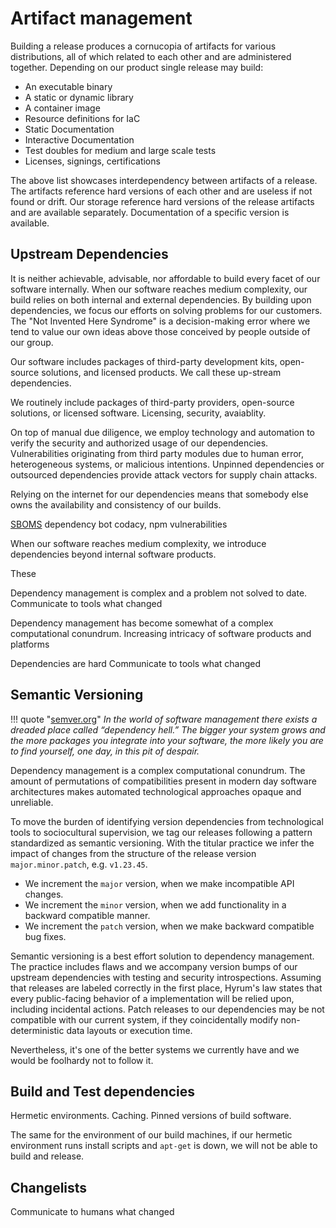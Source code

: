 # Artifact management

Building a release produces a cornucopia of artifacts for various distributions, all of which related to each other and are administered together. Depending on our product single release may build:

- An executable binary
- A static or dynamic library
- A container image
- Resource definitions for IaC
- Static Documentation
- Interactive Documentation
- Test doubles for medium and large scale tests
- Licenses, signings, certifications

The above list showcases interdependency between artifacts of a release. The artifacts reference hard versions of each other and are useless if not found or drift. Our storage reference hard versions of the release artifacts and are available separately. Documentation of a specific version is available.


## Upstream Dependencies

It is neither achievable, advisable, nor affordable to build every facet of our software internally. When our software reaches medium complexity, our build relies on both internal and external dependencies. By building upon dependencies, we focus our efforts on solving problems for our customers. The "Not Invented Here Syndrome" is a decision-making error where we tend to value our own ideas above those conceived by people outside of our group.

Our software includes packages of third-party development kits, open-source solutions, and licensed products. We call these up-stream dependencies.

We routinely include packages of third-party providers, open-source solutions, or licensed software. Licensing, security, avaiablity.

On top of manual due diligence, we employ technology and automation to verify the security and authorized usage of our dependencies. Vulnerabilities originating from third party modules due to human error, heterogeneous systems, or malicious intentions. Unpinned dependencies or outsourced dependencies provide attack vectors for supply chain attacks.

Relying on the internet for our dependencies means that somebody else owns the availability and consistency of our builds.

[SBOMS](https://www.ntia.gov/page/software-bill-materials)
dependency bot
codacy, npm vulnerabilities

When our software reaches medium complexity, we introduce dependencies beyond internal software products.

 These 

Dependency management is complex and a problem not solved to date.
Communicate to tools what changed

Dependency management has become somewhat of a complex computational conundrum. Increasing intricacy of software products and platforms

Dependencies are hard
Communicate to tools what changed

## Semantic Versioning

!!! quote "[semver.org](https://semver.org/)"
    *In the world of software management there exists a dreaded place called “dependency hell.” The bigger your system grows and the more packages you integrate into your software, the more likely you are to find yourself, one day, in this pit of despair.*

Dependency management is a complex computational conundrum. The amount of permutations of compatibilities present in modern day software architectures makes automated technological approaches opaque and unreliable.

To move the burden of identifying version dependencies from technological tools to sociocultural supervision, we tag our releases following a pattern standardized as semantic versioning. With the titular practice we infer the impact of changes from the structure of the release version `major.minor.patch`, e.g. `v1.23.45`.

- We increment the `major` version, when we make incompatible API changes.
- We increment the `minor` version, when we add functionality in a backward compatible manner.
- We increment the `patch` version, when we make backward compatible bug fixes.

Semantic versioning is a best effort solution to dependency management. The practice includes flaws and we accompany version bumps of our upstream dependencies with testing and security introspections. Assuming that releases are labeled correctly in the first place, Hyrum's law states that every public-facing behavior of a implementation will be relied upon, including incidental actions. Patch releases to our dependencies may be not compatible with our current system, if they coincidentally modify non-deterministic data layouts or execution time.

Nevertheless, it's one of the better systems we currently have and we would be foolhardy not to follow it.

## Build and Test dependencies

Hermetic environments. Caching. Pinned versions of build software.

The same for the environment of our build machines, if our hermetic environment runs install scripts and `apt-get` is down, we will not be able to build and release.

## Changelists

Communicate to humans what changed
